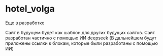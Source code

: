 ﻿# hotel_volga

 Еще в разработке

 Сайт в будущем будет как шаблон для других будущих сайтов. 
 Сайт разработан частично с помощью ИИ deepseek (В дальнейшем будут приложены ссылки к блокам, которые были разработаны с помощью ИИ)

